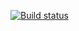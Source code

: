 [![Build status](https://ci.appveyor.com/api/projects/status/v1na7mm1biyo2w5n/branch/main?svg=true)](https://ci.appveyor.com/project/Mica78/netology-ra-props-chat/branch/main)
